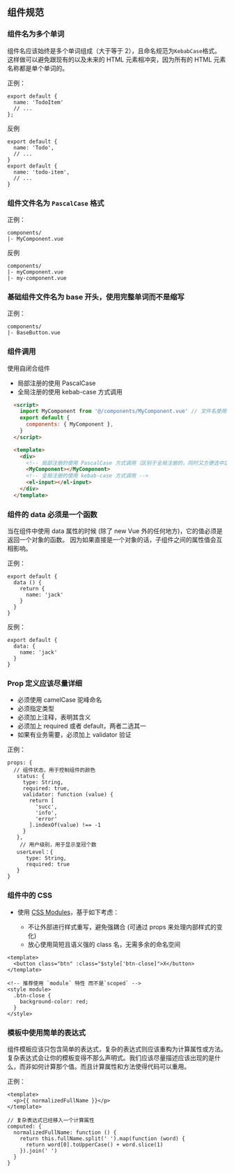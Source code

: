 ## 组件规范

### 组件名为多个单词
组件名应该始终是多个单词组成（大于等于 2），且命名规范为`KebabCase`格式。
这样做可以避免跟现有的以及未来的 HTML 元素相冲突，因为所有的 HTML 元素名称都是单个单词的。

正例：
```
export default {
  name: 'TodoItem'
  // ...
};
```
反例
```
export default {
  name: 'Todo',
  // ...
}
export default {
  name: 'todo-item',
  // ...
}
```

### 组件文件名为 `PascalCase` 格式
正例：
```
components/
|- MyComponent.vue
```
反例
```
components/
|- myComponent.vue
|- my-component.vue
```

### 基础组件文件名为 base 开头，使用完整单词而不是缩写
正例：
```
components/
|- BaseButton.vue
```

### 组件调用
使用自闭合组件

- 局部注册的使用 PascalCase
- 全局注册的使用 kebab-case 方式调用


```html
  <script>
    import MyComponent from '@/components/MyComponent.vue' // 文件名使用 PascalCase 命名法
    export default {
      components: { MyComponent },
    }
  </script>

  <template>
    <div>
      <!-- 局部注册的使用 PascalCase 方式调用（区别于全局注册的，同时又方便选中定位） -->
      <MyComponent></MyComponent>
      <!-- 全局注册的使用 kebab-case 方式调用 -->
      <el-input></el-input>
    </div>
  </template>
  ```


### 组件的 data 必须是一个函数
当在组件中使用 data 属性的时候 (除了 new Vue 外的任何地方)，它的值必须是返回一个对象的函数。 因为如果直接是一个对象的话，子组件之间的属性值会互相影响。

正例：
```
export default {
  data () {
    return {
      name: 'jack'
    }
  }
}
```
反例：
```
export default {
  data: {
    name: 'jack'
  }
}
```

### Prop 定义应该尽量详细

- 必须使用 camelCase 驼峰命名
- 必须指定类型
- 必须加上注释，表明其含义
- 必须加上 required 或者 default，两者二选其一
- 如果有业务需要，必须加上 validator 验证

正例：
```
props: {
  // 组件状态，用于控制组件的颜色
   status: {
     type: String,
     required: true,
     validator: function (value) {
       return [
         'succ',
         'info',
         'error'
       ].indexOf(value) !== -1
     }
   },
    // 用户级别，用于显示皇冠个数
   userLevel：{
      type: String,
      required: true
   }
}
```

### 组件中的 CSS

- 使用 <a target="_blank" href="https://vue-loader.vuejs.org/zh/guide/css-modules.html">CSS Modules</a>，基于如下考虑：

  - 不让外部进行样式重写，避免强耦合 (可通过 props 来处理内部样式的变化)
  - 放心使用简短且语义强的 class 名，无需多余的命名空间

```
<template>
  <button class="btn" :class="$style['btn-close]">X</button>
</template>

<!-- 推荐使用 `module` 特性 而不是`scoped` -->
<style module>
  .btn-close {
    background-color: red;
  }
</style>
```
### 模板中使用简单的表达式
组件模板应该只包含简单的表达式，复杂的表达式则应该重构为计算属性或方法。复杂表达式会让你的模板变得不那么声明式。我们应该尽量描述应该出现的是什么，而非如何计算那个值。而且计算属性和方法使得代码可以重用。

正例：
```
<template>
  <p>{{ normalizedFullName }}</p>
</template>

// 复杂表达式已经移入一个计算属性
computed: {
  normalizedFullName: function () {
    return this.fullName.split(' ').map(function (word) {
      return word[0].toUpperCase() + word.slice(1)
    }).join(' ')
  }
}
```


